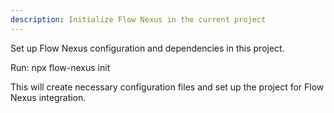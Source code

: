 ```yaml
---
description: Initialize Flow Nexus in the current project
---
```


Set up Flow Nexus configuration and dependencies in this project.

Run: npx flow-nexus init

This will create necessary configuration files and set up the project for Flow Nexus integration.

